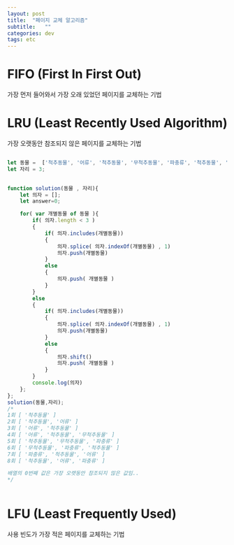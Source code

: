 ```yaml
---
layout: post
title:  "페이지 교체 알고리즘"
subtitle:   ""
categories: dev
tags: etc
--- 
```


# FIFO (First In First Out)
가장 먼저 들어와서 가장 오래 있었던 페이지를 교체하는 기법

# LRU (Least Recently Used Algorithm)

가장 오랫동안 참조되지 않은 페이지를 교체하는 기법

```javascript

let 동물 =  ['척추동물', '어류', '척추동물', '무척추동물', '파충류', '척추동물', '어류', '파충류'];
let 자리 = 3;

 
function solution(동물 , 자리){
    let 의자 = [];
    let answer=0;

    for( var 개별동물 of 동물 ){
        if( 의자.length < 3 )
        {
            if( 의자.includes(개별동물))
            {
                의자.splice( 의자.indexOf(개별동물) , 1)
                의자.push(개별동물)
            }
            else
            {
                의자.push( 개별동물 )
            }
        }
        else
        {
            if( 의자.includes(개별동물))
            {
                의자.splice( 의자.indexOf(개별동물) , 1)
                의자.push(개별동물)
            }
            else
            {
                의자.shift()
                의자.push( 개별동물 )
            }
        }
        console.log(의자)
    };
};
solution(동물,자리);
/*
1회 [ '척추동물' ]
2회 [ '척추동물', '어류' ]
3회 [ '어류', '척추동물' ]
4회 [ '어류', '척추동물', '무척추동물' ]
5회 [ '척추동물', '무척추동물', '파충류' ]
6회 [ '무척추동물', '파충류', '척추동물' ]
7회 [ '파충류', '척추동물', '어류' ]
8회 [ '척추동물', '어류', '파충류' ]

배열의 0번째 값은 가장 오랫동안 참조되지 않은 값임..
*/



```
# LFU (Least Frequently Used)

사용 빈도가 가장 적은 페이지를 교체하는 기법
